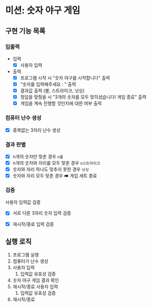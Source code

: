 # 미션: 숫자 야구 게임

## 구현 기능 목록

### 입출력
- 입력
  - [X] 사용자 입력
  
- 출력
  - [X] 프로그램 시작 시 "숫자 야구를 시작합니다" 출력 
  - [X] "숫자를 입력해주세요 : " 출력
  - [X] 결과값 출력 (볼, 스트라이크, 낫싱)
  - [X] 정답을 맞췄을 시 "3개의 숫자를 모두 맞히셨습니다! 게임 종료" 출력
  - [X] 게임을 계속 진행할 것인지에 대한 여부 출력

### 컴퓨터 난수 생성
- [X] 중복없는 3자리 난수 생성

### 결과 판별 
- [X] n개의 숫자만 맞춘 경우 `n볼`
- [X] n개의 숫자와 자리를 모두 맞춘 경우 `n스트라이크`
- [X] 숫자와 자리 하나도 맞추지 못한 경우 `낫싱`
- [X] 숫자와 자리 모두 맞춘 경우 ➡ 게임 세트 종료

### 검증
사용자 입력값 검증
  - [X] 서로 다른 3자리 숫자 입력 검증
  - [X] 재시작/종료 입력 검증



## 실행 로직

1. 프로그램 실행
2. 컴퓨터가 난수 생성
3. 사용자 입력
    1. 입력값 유효성 검증
4. 숫자 야구 게임 결과 확인
5. 재시작/종료 사용자 입력
    1. 입력값 유효성 검증
6. 재시작/종료
